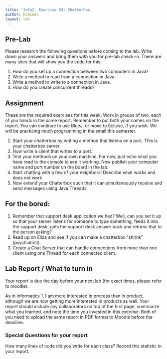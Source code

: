 ```yaml
---
title: 'Info2: Exercise 03: Chatterbox'
author: kleinen
layout: lab
---
```

## Pre-Lab
Please research the following questions before coming to the lab. Write down your answers and bring them with you for pre-lab check-in. There are many sites that will show you the code for this.

1. How do you set up a connection between two computers in Java?
2. Write a method to read from a connection in Java.
3. Write a method to write to a connection in Java.
4. How do you create concurrent threads?

## Assignment

These are the required exercises for this week. Work in groups of two, each of you hands in the same report. Remember to put both your names on the report. You can continue to use BlueJ, or move to Eclipse, if you wish. We will be practicing much programming in the small this semester.

1. Start your chatterbox by writing a method that listens on a port. This is your chatterbox server.
2. Now write a client that writes to a port.
3. Test your methods on your own machine. For now, just echo what you have read to the console to see it working. Now publish your computer name and port number on the board in the lab.
4. Start chatting with a few of your neighbors! Describe what works and does not work
5. Now extend your Chatterbox such that it can simultaneously receive and send messages using Java Threads.

## For the bored:

1. Remember that support desk application we had? Well, can you set it up so that your server listens for someone to type something, feeds it into the support desk, gets the support desk answer back and returns that to the person asking?
2. Read up on Eliza and see if you can make a chatterbox "shrink" (psychiatrist).
3. Create a Chat Server that can handle connections from more than one client using one Thread for each connected client.

## Lab Report / What to turn in

Your report is due the day before your next lab (for exact times, please refer to moodle).

As in Informatics 1, I am more interested in process than in product,
although we are now getting more interested in products as well.
Your report should include any collaborators on top of the first page,
summarize what you learned,
and note the time you invested in this exercise.
Both of you need to upload the same report in PDF format to Moodle before the
deadline.

### Special Questions for your report
How many lines of code did you write for each class? Record this statistic in your report.
